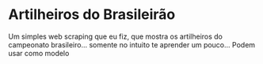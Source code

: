 # Artilheiros do Brasileirão

Um simples web scraping que eu fiz, que mostra os artilheiros do campeonato brasileiro...
somente no intuito te aprender um pouco... Podem usar como modelo
